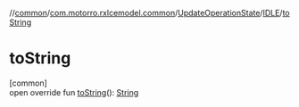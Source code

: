 //[common](../../../../index.md)/[com.motorro.rxlcemodel.common](../../index.md)/[UpdateOperationState](../index.md)/[IDLE](index.md)/[toString](to-string.md)

# toString

[common]\
open override fun [toString](to-string.md)(): [String](https://kotlinlang.org/api/latest/jvm/stdlib/kotlin/-string/index.html)
